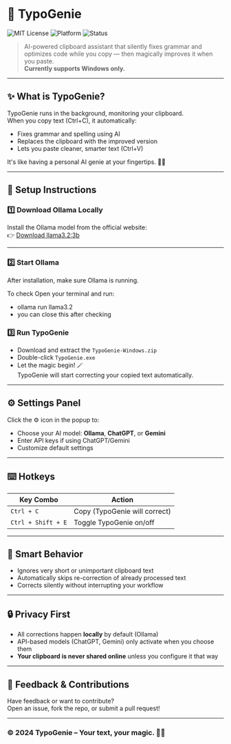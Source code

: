 # 🧞 TypoGenie

![MIT License](https://img.shields.io/badge/license-MIT-blue.svg)
![Platform](https://img.shields.io/badge/platform-Windows%20%7C%20Mac%20%7C%20Linux-green)
![Status](https://img.shields.io/badge/status-Production--Ready-brightgreen)

> AI-powered clipboard assistant that silently fixes grammar and optimizes code while you copy — then magically improves it when you paste.  
> **Currently supports Windows only.**

---

## ✨ What is TypoGenie?

TypoGenie runs in the background, monitoring your clipboard.  
When you copy text (Ctrl+C), it automatically:
- Fixes grammar and spelling using AI
- Replaces the clipboard with the improved version
- Lets you paste cleaner, smarter text (Ctrl+V)

It's like having a personal AI genie at your fingertips. 🧞‍♂️

---

## 🧰 Setup Instructions

### 1️⃣ Download Ollama Locally  
Install the Ollama model from the official website:  
👉 [Download llama3.2:3b](https://ollama.com/library/llama3.2:3b)

---

### 2️⃣ Start Ollama  
After installation, make sure Ollama is running.  

To check Open your terminal and run:
- ollama run llama3.2
- you can close this after checking


### 3️⃣ Run TypoGenie  
- Download and extract the `TypoGenie-Windows.zip`
- Double-click `TypoGenie.exe`
- Let the magic begin! 🪄  
TypoGenie will start correcting your copied text automatically.

---

## ⚙️ Settings Panel

Click the ⚙️ icon in the popup to:
- Choose your AI model: **Ollama**, **ChatGPT**, or **Gemini**
- Enter API keys if using ChatGPT/Gemini
- Customize default settings

---

## ⌨️ Hotkeys

| Key Combo          | Action                       |
|--------------------|------------------------------|
| `Ctrl + C`         | Copy (TypoGenie will correct)|
| `Ctrl + Shift + E` | Toggle TypoGenie on/off      |

---

## 🧠 Smart Behavior

- Ignores very short or unimportant clipboard text
- Automatically skips re-correction of already processed text
- Corrects silently without interrupting your workflow

---

## 🔒 Privacy First

- All corrections happen **locally** by default (Ollama)
- API-based models (ChatGPT, Gemini) only activate when you choose them
- **Your clipboard is never shared online** unless you configure it that way

---

## 💬 Feedback & Contributions

Have feedback or want to contribute?  
Open an issue, fork the repo, or submit a pull request!

---

### © 2024 TypoGenie – Your text, your magic. 🧞‍♂️
